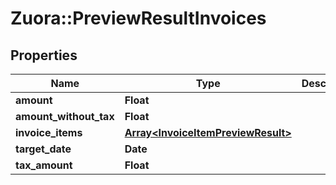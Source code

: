 # Zuora::PreviewResultInvoices

## Properties
Name | Type | Description | Notes
------------ | ------------- | ------------- | -------------
**amount** | **Float** |  | [optional] 
**amount_without_tax** | **Float** |  | [optional] 
**invoice_items** | [**Array&lt;InvoiceItemPreviewResult&gt;**](InvoiceItemPreviewResult.md) |  | [optional] 
**target_date** | **Date** |  | [optional] 
**tax_amount** | **Float** |  | [optional] 


